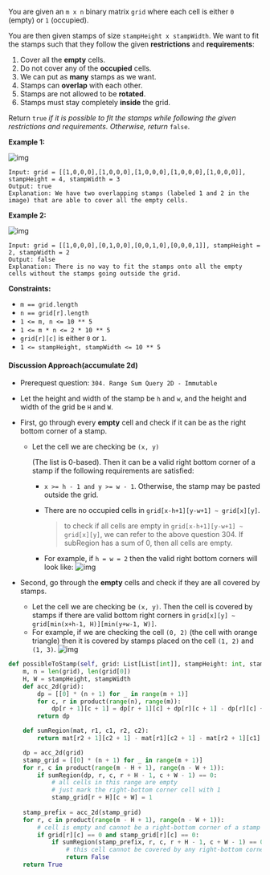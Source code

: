 You are given an `m x n` binary matrix `grid` where each cell is either `0` (empty) or `1` (occupied).

You are then given stamps of size `stampHeight x stampWidth`. We want to fit the stamps such that they follow the given **restrictions** and **requirements**:

1. Cover all the **empty** cells.
2. Do not cover any of the **occupied** cells.
3. We can put as **many** stamps as we want.
4. Stamps can **overlap** with each other.
5. Stamps are not allowed to be **rotated**.
6. Stamps must stay completely **inside** the grid.

Return `true` *if it is possible to fit the stamps while following the given restrictions and requirements. Otherwise, return* `false`.

 

**Example 1:**

![img](https://assets.leetcode.com/uploads/2021/11/03/ex1.png)

```
Input: grid = [[1,0,0,0],[1,0,0,0],[1,0,0,0],[1,0,0,0],[1,0,0,0]], stampHeight = 4, stampWidth = 3
Output: true
Explanation: We have two overlapping stamps (labeled 1 and 2 in the image) that are able to cover all the empty cells.
```

**Example 2:**

![img](https://assets.leetcode.com/uploads/2021/11/03/ex2.png)

```
Input: grid = [[1,0,0,0],[0,1,0,0],[0,0,1,0],[0,0,0,1]], stampHeight = 2, stampWidth = 2 
Output: false 
Explanation: There is no way to fit the stamps onto all the empty cells without the stamps going outside the grid.
```

 

**Constraints:**

- `m == grid.length`
- `n == grid[r].length`
- `1 <= m, n <= 10 ** 5`
- `1 <= m * n <= 2 * 10 ** 5`
- `grid[r][c]` is either `0` or `1`.
- `1 <= stampHeight, stampWidth <= 10 ** 5`

#### Discussion Approach(accumulate 2d)

- Prerequest question: `304. Range Sum Query 2D - Immutable`

- Let the height and width of the stamp be `h` and `w`, and the height and width of the grid be `H` and `W`.

- First, go through every **empty** cell and check if it can be as the right bottom corner of a stamp.

  - Let the cell we are checking be `(x, y)`

    (The list is 0-based). Then it can be a valid right bottom corner of a stamp if the following requirements are satisfied:

    - `x >= h - 1 and y >= w - 1`. Otherwise, the stamp may be pasted outside the grid.

    - There are no occupied cells in `grid[x-h+1][y-w+1] ~ grid[x][y]`.

      > to check if all cells are empty in `grid[x-h+1][y-w+1] ~ grid[x][y]`, we can refer to the above question 304. If subRegion has a sum of 0, then all cells are empty.

    - For example, if `h = w = 2` then the valid right bottom corners will look like:
      ![img](https://i.imgur.com/1DyDrz6.png)

- Second, go through the **empty** cells and check if they are all covered by stamps.

  - Let the cell we are checking be `(x, y)`. Then the cell is covered by stamps if there are valid bottom right corners in `grid[x][y] ~ grid[min(x+h-1, H)][min(y+w-1, W)]`.
  - For example, if we are checking the cell `(0, 2)` (the cell with orange triangle) then it is covered by stamps placed on the cell `(1, 2)` and `(1, 3)`.
    ![img](https://i.imgur.com/a04r2IK.png)

```python
def possibleToStamp(self, grid: List[List[int]], stampHeight: int, stampWidth: int) -> bool:
    m, n = len(grid), len(grid[0])
    H, W = stampHeight, stampWidth
    def acc_2d(grid):
        dp = [[0] * (n + 1) for _ in range(m + 1)] 
        for c, r in product(range(n), range(m)):
            dp[r + 1][c + 1] = dp[r + 1][c] + dp[r][c + 1] - dp[r][c] + grid[r][c]
        return dp

    def sumRegion(mat, r1, c1, r2, c2):
        return mat[r2 + 1][c2 + 1] - mat[r1][c2 + 1] - mat[r2 + 1][c1] + mat[r1][c1]  

    dp = acc_2d(grid)
    stamp_grid = [[0] * (n + 1) for _ in range(m + 1)] 
    for r, c in product(range(m - H + 1), range(n - W + 1)):
        if sumRegion(dp, r, c, r + H - 1, c + W - 1) == 0:
            # all cells in this range are empty
            # just mark the right-bottom corner cell with 1
            stamp_grid[r + H][c + W] = 1
	
    stamp_prefix = acc_2d(stamp_grid)
    for r, c in product(range(m - H + 1), range(n - W + 1)):
        # cell is empty and cannot be a right-bottom corner of a stamp
        if grid[r][c] == 0 and stamp_grid[r][c] == 0:
            if sumRegion(stamp_prefix, r, c, r + H - 1, c + W - 1) == 0:
                # this cell cannot be covered by any right-bottom corner
                return False
    return True
```
